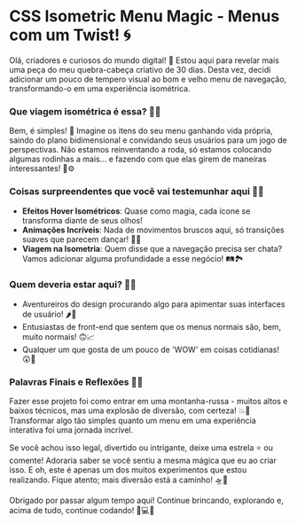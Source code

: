 # CSS Isometric Menu Magic - Menus com um Twist! 🌀

Olá, criadores e curiosos do mundo digital! 👋 Estou aqui para revelar mais uma peça do meu quebra-cabeça criativo de 30 dias. Desta vez, decidi adicionar um pouco de tempero visual ao bom e velho menu de navegação, transformando-o em uma experiência isométrica.

### Que viagem isométrica é essa? 🤨🎲

Bem, é simples! 🌟 Imagine os itens do seu menu ganhando vida própria, saindo do plano bidimensional e convidando seus usuários para um jogo de perspectivas. Não estamos reinventando a roda, só estamos colocando algumas rodinhas a mais... e fazendo com que elas girem de maneiras interessantes! 🎡⚙️

### Coisas surpreendentes que você vai testemunhar aqui 🌈🚀

- **Efeitos Hover Isométricos**: Quase como magia, cada ícone se transforma diante de seus olhos!
- **Animações Incríveis**: Nada de movimentos bruscos aqui, só transições suaves que parecem dançar! 💃✨
- **Viagem na Isometria**: Quem disse que a navegação precisa ser chata? Vamos adicionar alguma profundidade a esse negócio! 🛤️🏞

### Quem deveria estar aqui? 🧐👥

- Aventureiros do design procurando algo para apimentar suas interfaces de usuário! 🌶️🎨
- Entusiastas de front-end que sentem que os menus normais são, bem, muito normais! 🙃📈
- Qualquer um que gosta de um pouco de 'WOW' em coisas cotidianas! 😲🎪


### Palavras Finais e Reflexões 🌟🧠

Fazer esse projeto foi como entrar em uma montanha-russa - muitos altos e baixos técnicos, mas uma explosão de diversão, com certeza! 💥🎢 Transformar algo tão simples quanto um menu em uma experiência interativa foi uma jornada incrível. 

Se você achou isso legal, divertido ou intrigante, deixe uma estrela ⭐ ou comente! Adoraria saber se você sentiu a mesma mágica que eu ao criar isso. E oh, este é apenas um dos muitos experimentos que estou realizando. Fique atento; mais diversão está a caminho! 🛸💫

Obrigado por passar algum tempo aqui! Continue brincando, explorando e, acima de tudo, continue codando! 🎈💻🚀
